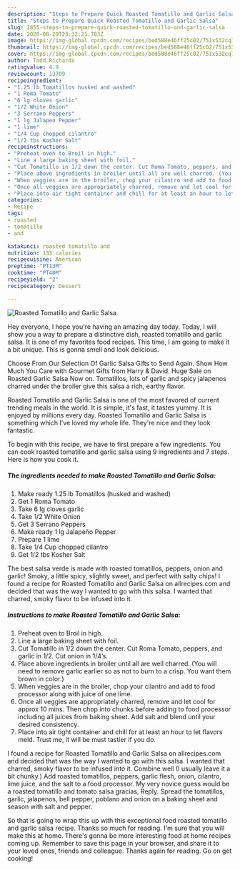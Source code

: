 ```yaml
---
description: "Steps to Prepare Quick Roasted Tomatillo and Garlic Salsa"
title: "Steps to Prepare Quick Roasted Tomatillo and Garlic Salsa"
slug: 2855-steps-to-prepare-quick-roasted-tomatillo-and-garlic-salsa
date: 2020-08-29T23:32:21.783Z
image: https://img-global.cpcdn.com/recipes/bed588e46ff25c02/751x532cq70/roasted-tomatillo-and-garlic-salsa-recipe-main-photo.jpg
thumbnail: https://img-global.cpcdn.com/recipes/bed588e46ff25c02/751x532cq70/roasted-tomatillo-and-garlic-salsa-recipe-main-photo.jpg
cover: https://img-global.cpcdn.com/recipes/bed588e46ff25c02/751x532cq70/roasted-tomatillo-and-garlic-salsa-recipe-main-photo.jpg
author: Todd Richards
ratingvalue: 4.9
reviewcount: 13709
recipeingredient:
- "1.25 lb Tomatillos husked and washed"
- "1 Roma Tomato"
- "6 lg cloves garlic"
- "1/2 White Onion"
- "3 Serrano Peppers"
- "1 lg Jalapeo Pepper"
- "1 lime"
- "1/4 Cup chopped cilantro"
- "1/2 tbs Kosher Salt"
recipeinstructions:
- "Preheat oven to Broil in high."
- "Line a large baking sheet with foil."
- "Cut Tomatillo in 1/2 down the center. Cut Roma Tomato, peppers, and garlic in 1/2. Cut onion in 1/4’s."
- "Place above ingredients in broiler until all are well charred. (You will need to remove garlic earlier so as not to burn to a crisp. You want them brown in color.)"
- "When veggies are in the broiler, chop your cilantro and add to food processor along with juice of one lime."
- "Once all veggies are appropriately charred, remove and let cool for approx 10 mins. Then chop into chunks before adding to food processor including all juices from baking sheet. Add salt and blend until your desired consistency."
- "Place into air tight container and chill for at least an hour to let flavors meld. Trust me, it will be must tastier if you do."
categories:
- Recipe
tags:
- roasted
- tomatillo
- and

katakunci: roasted tomatillo and 
nutrition: 133 calories
recipecuisine: American
preptime: "PT13M"
cooktime: "PT40M"
recipeyield: "2"
recipecategory: Dessert

---
```



![Roasted Tomatillo and Garlic Salsa](https://img-global.cpcdn.com/recipes/bed588e46ff25c02/751x532cq70/roasted-tomatillo-and-garlic-salsa-recipe-main-photo.jpg)

Hey everyone, I hope you're having an amazing day today. Today, I will show you a way to prepare a distinctive dish, roasted tomatillo and garlic salsa. It is one of my favorites food recipes. This time, I am going to make it a bit unique. This is gonna smell and look delicious.

Choose From Our Selection Of Garlic Salsa Gifts to Send Again. Show How Much You Care with Gourmet Gifts from Harry &amp; David. Huge Sale on Roasted Garlic Salsa Now on. Tomatillos, lots of garlic and spicy jalapenos charred under the broiler give this salsa a rich, earthy flavor.

Roasted Tomatillo and Garlic Salsa is one of the most favored of current trending meals in the world. It is simple, it's fast, it tastes yummy. It is enjoyed by millions every day. Roasted Tomatillo and Garlic Salsa is something which I've loved my whole life. They're nice and they look fantastic.


To begin with this recipe, we have to first prepare a few ingredients. You can cook roasted tomatillo and garlic salsa using 9 ingredients and 7 steps. Here is how you cook it.

<!--inarticleads1-->

##### The ingredients needed to make Roasted Tomatillo and Garlic Salsa:

1. Make ready 1.25 lb Tomatillos (husked and washed)
1. Get 1 Roma Tomato
1. Take 6 lg cloves garlic
1. Take 1/2 White Onion
1. Get 3 Serrano Peppers
1. Make ready 1 lg Jalapeño Pepper
1. Prepare 1 lime
1. Take 1/4 Cup chopped cilantro
1. Get 1/2 tbs Kosher Salt


The best salsa verde is made with roasted tomatillos, peppers, onion and garlic! Smoky, a little spicy, slightly sweet, and perfect with salty chips! I found a recipe for Roasted Tomatillo and Garlic Salsa on allrecipes.com and decided that was the way I wanted to go with this salsa. I wanted that charred, smoky flavor to be infused into it. 

<!--inarticleads2-->

##### Instructions to make Roasted Tomatillo and Garlic Salsa:

1. Preheat oven to Broil in high.
1. Line a large baking sheet with foil.
1. Cut Tomatillo in 1/2 down the center. Cut Roma Tomato, peppers, and garlic in 1/2. Cut onion in 1/4’s.
1. Place above ingredients in broiler until all are well charred. (You will need to remove garlic earlier so as not to burn to a crisp. You want them brown in color.)
1. When veggies are in the broiler, chop your cilantro and add to food processor along with juice of one lime.
1. Once all veggies are appropriately charred, remove and let cool for approx 10 mins. Then chop into chunks before adding to food processor including all juices from baking sheet. Add salt and blend until your desired consistency.
1. Place into air tight container and chill for at least an hour to let flavors meld. Trust me, it will be must tastier if you do.


I found a recipe for Roasted Tomatillo and Garlic Salsa on allrecipes.com and decided that was the way I wanted to go with this salsa. I wanted that charred, smoky flavor to be infused into it. Combine well (I usually leave it a bit chunky.) Add roasted tomatillos, peppers, garlic flesh, onion, cilantro, lime juice, and the salt to a food processor. My very novice guess would be a roasted tomatillo and tomato salsa gracias, Reply. Spread the tomatillos, garlic, jalapenos, bell pepper, poblano and onion on a baking sheet and season with salt and pepper. 

So that is going to wrap this up with this exceptional food roasted tomatillo and garlic salsa recipe. Thanks so much for reading. I'm sure that you will make this at home. There's gonna be more interesting food at home recipes coming up. Remember to save this page in your browser, and share it to your loved ones, friends and colleague. Thanks again for reading. Go on get cooking!
